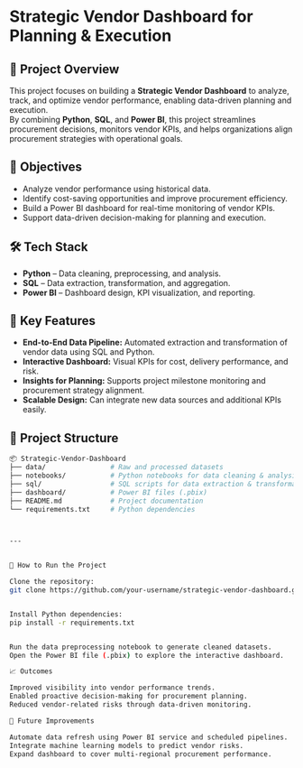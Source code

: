 # Strategic Vendor Dashboard for Planning & Execution

## 📌 Project Overview
This project focuses on building a **Strategic Vendor Dashboard** to analyze, track, and optimize vendor performance, enabling data-driven planning and execution.  
By combining **Python**, **SQL**, and **Power BI**, this project streamlines procurement decisions, monitors vendor KPIs, and helps organizations align procurement strategies with operational goals.



## 🎯 Objectives
- Analyze vendor performance using historical data.
- Identify cost-saving opportunities and improve procurement efficiency.
- Build a Power BI dashboard for real-time monitoring of vendor KPIs.
- Support data-driven decision-making for planning and execution.



## 🛠️ Tech Stack
- **Python** – Data cleaning, preprocessing, and analysis.
- **SQL** – Data extraction, transformation, and aggregation.
- **Power BI** – Dashboard design, KPI visualization, and reporting.



## 🔑 Key Features
- **End-to-End Data Pipeline:** Automated extraction and transformation of vendor data using SQL and Python.
- **Interactive Dashboard:** Visual KPIs for cost, delivery performance, and risk.
- **Insights for Planning:** Supports project milestone monitoring and procurement strategy alignment.
- **Scalable Design:** Can integrate new data sources and additional KPIs easily.




## 📂 Project Structure
```bash
📦 Strategic-Vendor-Dashboard
├── data/                # Raw and processed datasets
├── notebooks/           # Python notebooks for data cleaning & analysis
├── sql/                 # SQL scripts for data extraction & transformations
├── dashboard/           # Power BI files (.pbix)
├── README.md            # Project documentation
└── requirements.txt     # Python dependencies



---


🚀 How to Run the Project

Clone the repository:
git clone https://github.com/your-username/strategic-vendor-dashboard.git


Install Python dependencies:
pip install -r requirements.txt


Run the data preprocessing notebook to generate cleaned datasets.
Open the Power BI file (.pbix) to explore the interactive dashboard.

📈 Outcomes

Improved visibility into vendor performance trends.
Enabled proactive decision-making for procurement planning.
Reduced vendor-related risks through data-driven monitoring.

📢 Future Improvements

Automate data refresh using Power BI service and scheduled pipelines.
Integrate machine learning models to predict vendor risks.
Expand dashboard to cover multi-regional procurement performance.

